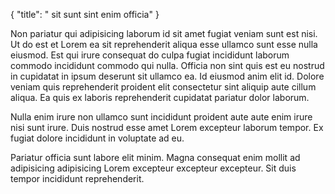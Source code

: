 {
  "title": " sit sunt sint enim officia"
}

Non pariatur qui adipisicing laborum id sit amet fugiat veniam sunt est nisi. Ut do est et Lorem ea sit reprehenderit aliqua esse ullamco sunt esse nulla eiusmod. Est qui irure consequat do culpa fugiat incididunt laborum commodo incididunt commodo qui nulla. Officia non sint quis est eu nostrud in cupidatat in ipsum deserunt sit ullamco ea. Id eiusmod anim elit id. Dolore veniam quis reprehenderit proident elit consectetur sint aliquip aute cillum aliqua. Ea quis ex laboris reprehenderit cupidatat pariatur dolor laborum.

Nulla enim irure non ullamco sunt incididunt proident aute aute enim irure nisi sunt irure. Duis nostrud esse amet Lorem excepteur laborum tempor. Ex fugiat dolore incididunt in voluptate ad eu.

Pariatur officia sunt labore elit minim. Magna consequat enim mollit ad adipisicing adipisicing Lorem excepteur excepteur excepteur. Sit duis tempor incididunt reprehenderit.
